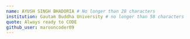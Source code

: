 ```yaml
---
name: AYUSH SINGH BHADORIA # No longer than 28 characters
institution: Gautam Buddha University # no longer than 58 characters
quote: Always ready to CODE
github_user: marooncoder09
---
```

